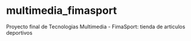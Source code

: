 # multimedia_fimasport
Proyecto final de Tecnologias Multimedia - FimaSport: tienda de articulos deportivos


